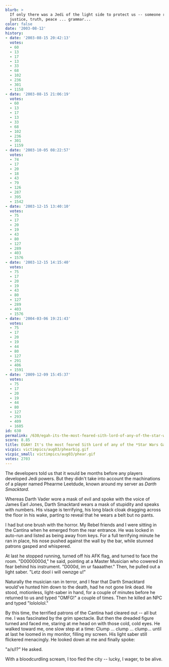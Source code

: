 ```yaml
---
blurb: >
  If only there was a Jedi of the light side to protect us -- someone representing
  justice, truth, peace ... grammar...
color: false
date: '2003-08-12'
history:
- date: '2003-08-15 20:42:13'
  votes:
  - 60
  - 13
  - 17
  - 13
  - 33
  - 68
  - 102
  - 236
  - 301
  - 1158
- date: '2003-08-15 21:06:19'
  votes:
  - 60
  - 13
  - 17
  - 13
  - 33
  - 68
  - 102
  - 236
  - 301
  - 1159
- date: '2003-10-05 08:22:57'
  votes:
  - 74
  - 17
  - 20
  - 18
  - 43
  - 79
  - 126
  - 287
  - 395
  - 1542
- date: '2003-12-15 13:40:10'
  votes:
  - 75
  - 17
  - 20
  - 19
  - 43
  - 80
  - 127
  - 289
  - 403
  - 1576
- date: '2003-12-15 14:15:40'
  votes:
  - 75
  - 17
  - 20
  - 19
  - 43
  - 80
  - 127
  - 289
  - 403
  - 1576
- date: '2004-03-06 19:21:43'
  votes:
  - 75
  - 17
  - 20
  - 19
  - 44
  - 80
  - 127
  - 291
  - 406
  - 1591
- date: '2009-12-09 15:45:37'
  votes:
  - 75
  - 17
  - 20
  - 19
  - 44
  - 80
  - 127
  - 293
  - 409
  - 1605
id: 630
permalink: /630/egah-its-the-most-feared-sith-lord-of-any-of-the-star-wars-galaxies-servers/
score: 8.85
title: EGAH! It's the most feared Sith Lord of any of the *Star Wars Galaxies* servers!
vicpic: victimpics/aug03/phearbig.gif
vicpic_small: victimpics/aug03/phear.gif
votes: 2703
---
```


The developers told us that it would be months before any players
developed Jedi powers. But they didn't take into account the
machinations of a player named Phearme Leetdude, known around my server
as *Darth Smacktard.*

Whereas Darth Vader wore a mask of evil and spoke with the voice of
James Earl Jones, Darth Smacktard wears a mask of stupidity and speaks
with numbers. His visage is terrifying, his long black cloak dragging
across the floor in his wake, parting to reveal that he wears a belt but
no pants.

I had but one brush with the horror. My Rebel friends and I were sitting
in the Cantina when he emerged from the rear entrance. He was locked in
auto-run and listed as being away from keys. For a full terrifying
minute he ran in place, his nose pushed against the wall by the bar,
while stunned patrons gasped and whispered.

At last he stopped running, turned off his AFK flag, and turned to face
the room. "D0000000d," he said, pointing at a Master Musician who
cowered in fear behind his instrument. "D000d, im ur faaaather." Then,
he pulled out a light saber. "Letz dool i will ownzge u!"

Naturally the musician ran in terror, and I fear that Darth Smacktard
would've hunted him down to the death, had he not gone link dead. He
stood, motionless, light-saber in hand, for a couple of minutes before
he returned to us and typed "OMFG!" a couple of times. Then he killed an
NPC and typed "lolololol."

By this time, the terrified patrons of the Cantina had cleared out --
all but me. I was fascinated by the grim spectacle. But then the dreaded
figure turned and faced me, staring at me head on with those cold, cold
eyes. He walked toward me, one slow step at a time: Clump ... clump ...
clump... until at last he loomed in my monitor, filling my screen. His
light saber still flickered menacingly. He looked down at me and finally
spoke:

"a/s/l?" He asked.

With a bloodcurdling scream, I too fled the city -- lucky, I wager, to
be alive.